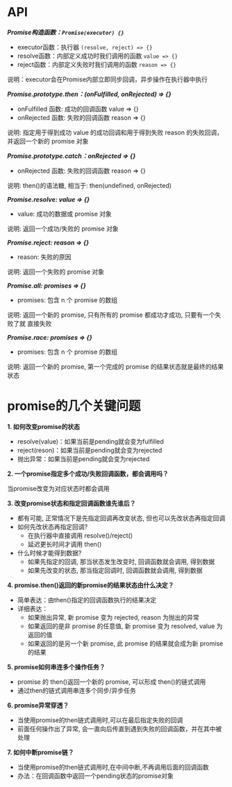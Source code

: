 # API
***Promise构造函数：`Promise(executor) {}`***

* executor函数：执行器 `(resolve, reject) => {}`
* resolve函数：内部定义成功时我们调用的函数 `value => {}`
* reject函数：内部定义失败时我们调用的函数 `reason => {}`

说明：executor会在Promise内部立即同步回调，异步操作在执行器中执行

***Promise.prototype.then：(onFulfilled, onRejected) => {}***

* onFulfilled 函数: 成功的回调函数 value => {}
* onRejected 函数: 失败的回调函数 reason => {}

说明: 指定用于得到成功 value 的成功回调和用于得到失败 reason 的失败回调，并返回一个新的 promise 对象

***Promise.prototype.catch：onRejected => {}***

* onRejected 函数: 失败的回调函数 reason => {} 

说明: then()的语法糖, 相当于: then(undefined, onRejected)

***Promise.resolve: value => {}***

* value: 成功的数据或 promise 对象

说明: 返回一个成功/失败的 promise 对象

***Promise.reject: reason => {}***

* reason: 失败的原因

说明: 返回一个失败的 promise 对象

***Promise.all: promises => {}***

* promises: 包含 n 个 promise 的数组

说明: 返回一个新的 promise, 只有所有的 promise 都成功才成功, 只要有一个失败了就 直接失败

***Promise.race: promises => {}***

* promises: 包含 n 个 promise 的数组

说明: 返回一个新的 promise, 第一个完成的 promise 的结果状态就是最终的结果状态

# promise的几个关键问题

**1. 如何改变promise的状态**

* resolve(value)：如果当前是pending就会变为fulfilled
* reject(reson)：如果当前是pending就会变为rejected
* 抛出异常：如果当前是pending就会变为rejected

**2. 一个promise指定多个成功/失败回调函数，都会调用吗？**

当promise改变为对应状态时都会调用

**3. 改变promise状态和指定回调函数谁先谁后？**

* 都有可能, 正常情况下是先指定回调再改变状态, 但也可以先改状态再指定回调
* 如何先改状态再指定回调?
  * 在执行器中直接调用 resolve()/reject()
  * 延迟更长时间才调用 then()
* 什么时候才能得到数据?
  * 如果先指定的回调, 那当状态发生改变时, 回调函数就会调用, 得到数据
  * 如果先改变的状态, 那当指定回调时, 回调函数就会调用, 得到数据

**4. promise.then()返回的新promise的结果状态由什么决定？**

* 简单表达：由then()指定的回调函数执行的结果决定
* 详细表达：
  * 如果抛出异常, 新 promise 变为 rejected, reason 为抛出的异常
  * 如果返回的是非 promise 的任意值, 新 promise 变为 resolved, value 为返回的值
  * 如果返回的是另一个新 promise, 此 promise 的结果就会成为新 promise 的结果

**5. promise如何串连多个操作任务？**

* promise 的 then()返回一个新的 promise, 可以形成 then()的链式调用
* 通过then的链式调用串连多个同步/异步任务

**6. promise异常穿透？**

* 当使用promise的then链式调用时,可以在最后指定失败的回调
* 前面任何操作出了异常, 会一直向后传直到遇到失败的回调函数，并在其中被处理

**7. 如何中断promise链？**

* 当使用promise的then链式调用时,在中间中断,不再调用后面的回调函数
* 办法：在回调函数中返回一个pending状态的promise对象